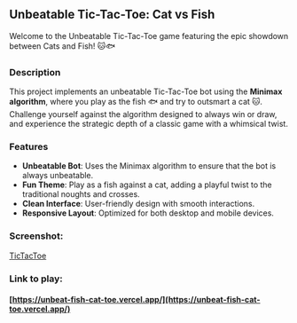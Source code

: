 ## Unbeatable Tic-Tac-Toe: Cat vs Fish

Welcome to the Unbeatable Tic-Tac-Toe game featuring the epic showdown between Cats and Fish! 🐱🐟

### Description

This project implements an unbeatable Tic-Tac-Toe bot using the **Minimax algorithm**, where you play as the fish 🐟 and try to outsmart a cat 🐱.
Challenge yourself against the algorithm designed to always win or draw, and experience the strategic depth of a classic game with a whimsical twist.

### Features

- **Unbeatable Bot**: Uses the Minimax algorithm to ensure that the bot is always unbeatable.
- **Fun Theme**: Play as a fish against a cat, adding a playful twist to the traditional noughts and crosses.
- **Clean Interface**: User-friendly design with smooth interactions.
- **Responsive Layout**: Optimized for both desktop and mobile devices.
  
### Screenshot: 
[TicTacToe](https://github.com/ADR-projects/Unbeatable-TicTacToe--CatBot/blob/main/Unbeatable%20CatBot%20TTT%20screenshot.png)

### Link to play: 
#### [https://unbeat-fish-cat-toe.vercel.app/](https://unbeat-fish-cat-toe.vercel.app/)
